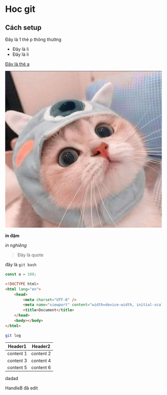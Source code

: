 # Hoc git

## Cách setup

Đây là 1 thẻ p thông thường

-   Đây là li
-   Đây là li

[Đây là thẻ a](google.com)

![Đây là mèo](./avatar-anh-meo-cute-1.jpg)

**in đậm**

_in nghiêng_

> Đây là quote

đây là `git bash`

```js
const a = 100;
```

```html
<!DOCTYPE html>
<html lang="en">
    <head>
        <meta charset="UTF-8" />
        <meta name="viewport" content="width=device-width, initial-scale=1.0" />
        <title>Document</title>
    </head>
    <body></body>
</html>
```

```bash
git log
```

| Header1   | Header2   |
| --------- | --------- |
| content 1 | content 2 |
| content 3 | content 4 |
| content 5 | content 6 |
dadad

HandleB đã edit
